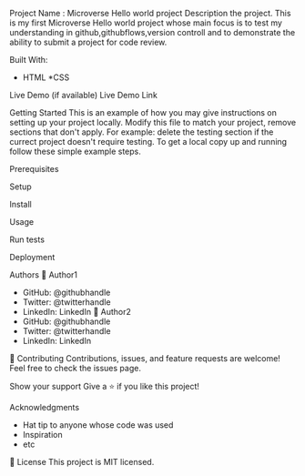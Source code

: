 Project Name :
Microverse Hello world project
Description the project.
This is my first Microverse Hello world project whose main focus is to test my understanding in github,githubflows,version controll and to demonstrate the ability to submit a project for code review.

Built With:
* HTML
*CSS

Live Demo (if available)
Live Demo Link

Getting Started
This is an example of how you may give instructions on setting up your project locally. Modify this file to match your project, remove sections that don't apply. For example: delete the testing section if the currect project doesn't require testing.
To get a local copy up and running follow these simple example steps.

Prerequisites

Setup

Install

Usage

Run tests

Deployment

Authors
👤 Author1
* GitHub: @githubhandle
* Twitter: @twitterhandle
* LinkedIn: LinkedIn
👤 Author2
* GitHub: @githubhandle
* Twitter: @twitterhandle
* LinkedIn: LinkedIn

🤝 Contributing
Contributions, issues, and feature requests are welcome!
Feel free to check the issues page.

Show your support
Give a ⭐ if you like this project!

Acknowledgments
* Hat tip to anyone whose code was used
* Inspiration
* etc

📝 License
This project is MIT licensed.
